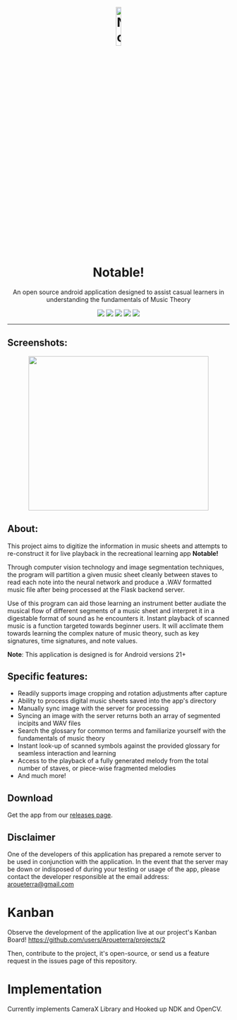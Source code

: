 <h1 align="center">
  <br>
  <a href="https://github.com/Toga-Party/Notable-Android"><img src="https://user-images.githubusercontent.com/20365551/108993761-f4aca980-76d5-11eb-97e0-fb9532ac5955.png" alt="Notable!" width="15%"></img> </a>
  <br>
  Notable!
  <br>
</h1>


<p align="center">An open source android application designed to assist casual learners in understanding the fundamentals of Music Theory </p>

 <p align="center">
    <a href="https://github.com/Toga-Party/Notable-Android/releases/latest"><img src="https://img.shields.io/github/v/release/Toga-Party/Notable-Android?include_prereleases&style=for-the-badge"/></a>
    <img src="https://img.shields.io/github/stars/Toga-Party/Notable-Android.svg?style=for-the-badge" />
    <img src="https://img.shields.io/github/repo-size/Toga-Party/Notable-Android?style=for-the-badge" />
    <img src="https://img.shields.io/github/contributors/Toga-Party/Notable-Android?style=for-the-badge" />
    <img src="https://img.shields.io/maintenance/yes/2021?style=for-the-badge" />
  
    

 </p>

---

## Screenshots:
<p align="center">
  <img src="https://user-images.githubusercontent.com/20365551/109002802-a4d3df80-76e1-11eb-9ad4-563215c4a977.png" width="90%" align="center" height="350"></img>
</p>

## About:
This project aims to digitize the information in music sheets and attempts to re-construct it for live playback in the recreational learning app **Notable!**

Through computer vision technology and image segmentation techniques, the program will partition a given music sheet cleanly between staves to read each note into the neural network and produce a .WAV formatted music file after being processed at the Flask backend server. 

Use of this program can aid those learning an instrument better audiate the musical flow of different segments of a music sheet and interpret it in a digestable format of sound as he encounters it. Instant playback of scanned music is a function targeted towards beginner users. It will acclimate them towards learning the complex nature of music theory, such as key signatures, time signatures, and note values.

 **Note**: This application is designed is for Android versions 21+

## Specific features:
- Readily supports image cropping and rotation adjustments after capture
- Ability to process digital music sheets saved into the app's directory
- Manually sync image with the server for processing
- Syncing an image with the server returns both an array of segmented incipits and WAV files
- Search the glossary for common terms and familiarize yourself with the fundamentals of music theory
- Instant look-up of scanned symbols against the provided glossary for seamless interaction and learning
- Access to the playback of a fully generated melody from the total number of staves, or piece-wise fragmented melodies
- And much more!

## Download
Get the app from our [releases page](https://github.com/Toga-Party/Notable-Android/releases).

## Disclaimer

One of the developers of this application has prepared a remote server to be used in conjunction with the application. In the event that the server may be down or indisposed of during your testing or usage of the app, please contact the developer responsible at the email address: aroueterra@gmail.com

# Kanban
Observe the development of the application live at our project's Kanban Board! 
https://github.com/users/Aroueterra/projects/2

Then, contribute to the project, it's open-source, or send us a feature request in the issues page of this repository.

# Implementation
Currently implements CameraX Library and Hooked up NDK and OpenCV.


